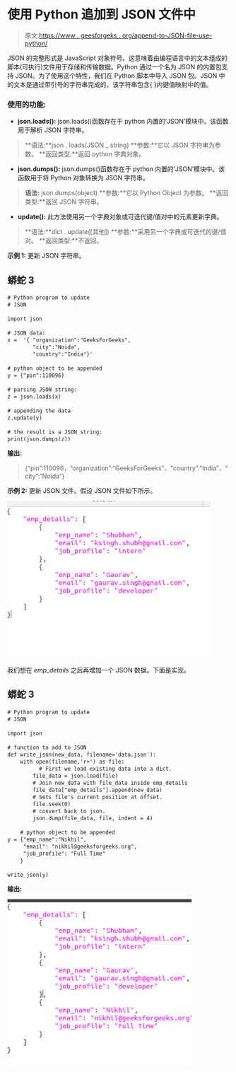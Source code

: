 # 使用 Python 追加到 JSON 文件中

> 原文:[https://www . geesforgeks . org/append-to-JSON-file-use-python/](https://www.geeksforgeeks.org/append-to-json-file-using-python/)

JSON 的完整形式是 JavaScript 对象符号。这意味着由编程语言中的文本组成的脚本(可执行)文件用于存储和传输数据。Python 通过一个名为 JSON 的内置包支持 JSON。为了使用这个特性，我们在 Python 脚本中导入 JSON 包。JSON 中的文本是通过带引号的字符串完成的，该字符串包含{ }内键值映射中的值。

### **使用的功能:**

*   **json.loads():** json.loads()函数存在于 python 内置的‘JSON’模块中。该函数用于解析 JSON 字符串。

> **语法:**json . loads(JSON _ string)
> **参数:**它以 JSON 字符串为参数。
> **返回类型:**返回 python 字典对象。

*   **json.dumps():** json.dumps()函数存在于 python 内置的‘JSON’模块中。该函数用于将 Python 对象转换为 JSON 字符串。

> **语法:** json.dumps(object)
> **参数:**它以 Python Object 为参数。
> **返回类型:**返回 JSON 字符串。

*   **update():** 此方法使用另一个字典对象或可迭代键/值对中的元素更新字典。

> **语法:**dict . update([其他])
> **参数:**采用另一个字典或可迭代的键/值对。
> **返回类型:**不返回。

**示例 1:** 更新 JSON 字符串。

## 蟒蛇 3

```
# Python program to update
# JSON

import json

# JSON data:
x =  '{ "organization":"GeeksForGeeks",
        "city":"Noida",
        "country":"India"}'

# python object to be appended
y = {"pin":110096}

# parsing JSON string:
z = json.loads(x)

# appending the data
z.update(y)

# the result is a JSON string:
print(json.dumps(z))
```

**输出:**

> {“pin”:110096，“organization”:“GeeksForGeeks”、“country”:“India”、“city”:“Noida”}

**示例 2:** 更新 JSON 文件。假设 JSON 文件如下所示。

![python-json](img/a47e5812d815159f11317d74217dc4de.png)

我们想在 *emp_details* 之后再增加一个 JSON 数据。下面是实现。

## 蟒蛇 3

```
# Python program to update
# JSON

import json

# function to add to JSON
def write_json(new_data, filename='data.json'):
    with open(filename,'r+') as file:
          # First we load existing data into a dict.
        file_data = json.load(file)
        # Join new_data with file_data inside emp_details
        file_data["emp_details"].append(new_data)
        # Sets file's current position at offset.
        file.seek(0)
        # convert back to json.
        json.dump(file_data, file, indent = 4)

    # python object to be appended
y = {"emp_name":"Nikhil",
     "email": "nikhil@geeksforgeeks.org",
     "job_profile": "Full Time"
    }

write_json(y)
```

**输出:**

![python-append-json](img/f729562dc982c82c00e0bf2673641330.png)